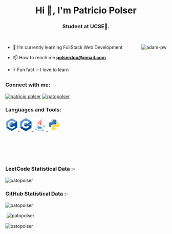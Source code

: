 <h1 align="center">Hi 👋, I'm Patricio Polser</h1>
<h3 align="center">Student at UCSE🌟.</h3>

<br>

<p><img align="right" src="https://github.com/Adam-pw/Adam-pw/blob/main/animation_500_kxa883sd.gif" alt="adam-pw" /></p>


- 🌱 I’m currently learning FullStack Web Development

- 📫 How to reach me **polserdou@gmail.com**

- ⚡ Fun fact :- I love to learn


<h3 align="left">Connect with me:</h3>
<p align="left">
  <a href="https://www.linkedin.com/in/patricio-polser" target="blank"><img align="center"
      src="https://raw.githubusercontent.com/rahuldkjain/github-profile-readme-generator/master/src/images/icons/Social/linked-in-alt.svg"
      alt="patricio polser" height="30" width="40" /></a>
  <a href="https://instagram.com/patopolser" target="blank"><img align="center"
      src="https://raw.githubusercontent.com/rahuldkjain/github-profile-readme-generator/master/src/images/icons/Social/instagram.svg"
      alt="patopolser" height="30" width="40" /></a>
</p>


<h3 align="left">Languages and Tools:</h3>
<p align="left"> 
  <a href="https://www.cprogramming.com/" target="_blank"
    rel="noreferrer"> 
    <img src="https://raw.githubusercontent.com/devicons/devicon/master/icons/c/c-original.svg"
      alt="c" width="40" height="40" /> 
  </a> 
  
  <a href="https://www.w3schools.com/cpp/" target="_blank" rel="noreferrer">
    <img src="https://raw.githubusercontent.com/devicons/devicon/master/icons/cplusplus/cplusplus-original.svg"
      alt="cplusplus" width="40" height="40" /> 
  </a> 
      
  <a href="https://www.java.com" target="_blank" rel="noreferrer"> 
    <img src="https://raw.githubusercontent.com/devicons/devicon/master/icons/java/java-original.svg" alt="java" width="40"
      height="40" /> 
  </a>  
  
  <a href="https://www.python.org" target="_blank" rel="noreferrer"> 
    <img src="https://raw.githubusercontent.com/devicons/devicon/master/icons/python/python-original.svg" alt="python"
      width="40" height="40" /> 
  </a> 
  
</p>

<br>
<br>
<br>
<br>

<h3>LeetCode Statistical Data :-</h3>
<p><img align="center"
    src="https://leetcard.jacoblin.cool/patopolser?theme=dark"
    alt="patopolser" 
    bg_color=#808080/>
</p>

<h3>GitHub Statistical Data :-</h3>

<p><img align="center"
    src="https://github-readme-stats.vercel.app/api/top-langs?username=patopolser&show_icons=true&locale=en&bg_color=0d1117&text_color=ffffff&layout=compact"
    alt="patopolser" 
    bg_color=#808080/></p>

<p>&nbsp;<img align="center" src="https://github-readme-stats.vercel.app/api?username=patopolser&show_icons=true&locale=en&bg_color=0d1117&text_color=ffffff&repo=convoychat"
    alt="patopolser" /></p>


<p><img align="center" src="https://github-readme-streak-stats.herokuapp.com/?user=patopolser&theme=dark&background=0d1117&date_format=M%20j%5B%2C%20Y%5D" alt="patopolser" /></p>
